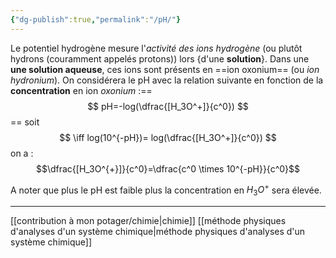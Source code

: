 ```yaml
---
{"dg-publish":true,"permalink":"/pH/"}
---
```


Le potentiel hydrogène mesure l'*activité des ions hydrogène* (ou plutôt hydrons (couramment appelés protons)) lors {d'une **solution**}. Dans une **une solution aqueuse**, ces ions sont présents en ==ion oxonium== (ou *ion  hydronium*).
On considérera le pH avec la relation suivante en fonction de la **concentration** en ion *oxonium* :==$$
pH=-log(\dfrac{[H_3O^+]}{c^0})
$$== 
	soit $$
\iff log(10^{-pH})= log(\dfrac{[H_3O^+]}{c^0})
$$
on a :
$$\dfrac{[H_3O^{+}]}{c^0}=\dfrac{c^0 \times 10^{-pH}}{c^0}$$

A noter que plus le pH est faible plus la concentration en $H_{3}O^{+}$ sera élevée.

---
[[contribution à mon potager/chimie\|chimie]] 
[[méthode physiques d'analyses d'un système chimique\|méthode physiques d'analyses d'un système chimique]]